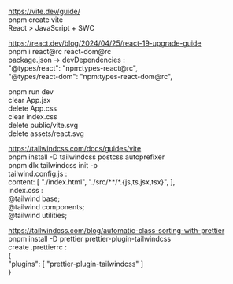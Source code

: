 https://vite.dev/guide/  
pnpm create vite  
React > JavaScript + SWC

https://react.dev/blog/2024/04/25/react-19-upgrade-guide  
pnpm i react@rc react-dom@rc  
package.json -> devDependencies :  
"@types/react": "npm:types-react@rc",  
"@types/react-dom": "npm:types-react-dom@rc",

pnpm run dev  
clear App.jsx  
delete App.css  
clear index.css  
delete public/vite.svg  
delete assets/react.svg

https://tailwindcss.com/docs/guides/vite  
pnpm install -D tailwindcss postcss autoprefixer  
pnpm dlx tailwindcss init -p  
tailwind.config.js :  
content: [
"./index.html",
"./src/**/*.{js,ts,jsx,tsx}",
],  
index.css :  
@tailwind base;  
@tailwind components;  
@tailwind utilities;

https://tailwindcss.com/blog/automatic-class-sorting-with-prettier  
pnpm install -D prettier prettier-plugin-tailwindcss  
create .prettierrc :  
{  
"plugins": [
"prettier-plugin-tailwindcss"
]  
}
